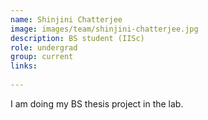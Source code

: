 ```yaml
---
name: Shinjini Chatterjee
image: images/team/shinjini-chatterjee.jpg
description: BS student (IISc)
role: undergrad
group: current
links:  
  
---
```


I am doing my BS thesis project in the lab. 
